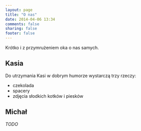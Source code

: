 ```yaml
---
layout: page
title: "O nas"
date: 2014-04-06 13:34
comments: false
sharing: false
footer: false
---
```


Krótko i z przymrużeniem oka o nas samych.

## Kasia
Do utrzymania Kasi w dobrym humorze wystarczą trzy rzeczy:

* czekolada
* spacery
* zdjęcia słodkich kotków i piesków

## Michał
_TODO_
